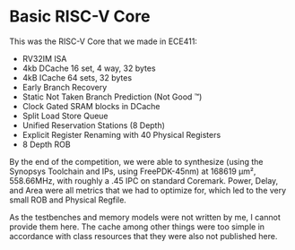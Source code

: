 # Basic RISC-V Core

This was the RISC-V Core that we made in ECE411:
 - RV32IM ISA
 - 4kb DCache 16 set, 4 way, 32 bytes
 - 4kB ICache 64 sets, 32 bytes
 - Early Branch Recovery
 - Static Not Taken Branch Prediction (Not Good ™)
 - Clock Gated SRAM blocks in DCache
 - Split Load Store Queue
 - Unified Reservation Stations (8 Depth)
 - Explicit Register Renaming with 40 Physical Registers
 - 8 Depth ROB

 By the end of the competition, we were able to synthesize (using the Synopsys Toolchain and IPs, using FreePDK-45nm) at 168619 µm², 558.66MHz, with roughly a .45 IPC on standard Coremark.
 Power, Delay, and Area were all metrics that we had to optimize for, which led to the very small ROB and Physical Regfile.

 
 As the testbenches and memory models were not written by me, I cannot provide them here. The cache among other things were too simple in accordance with class resources that they were also not published here.
